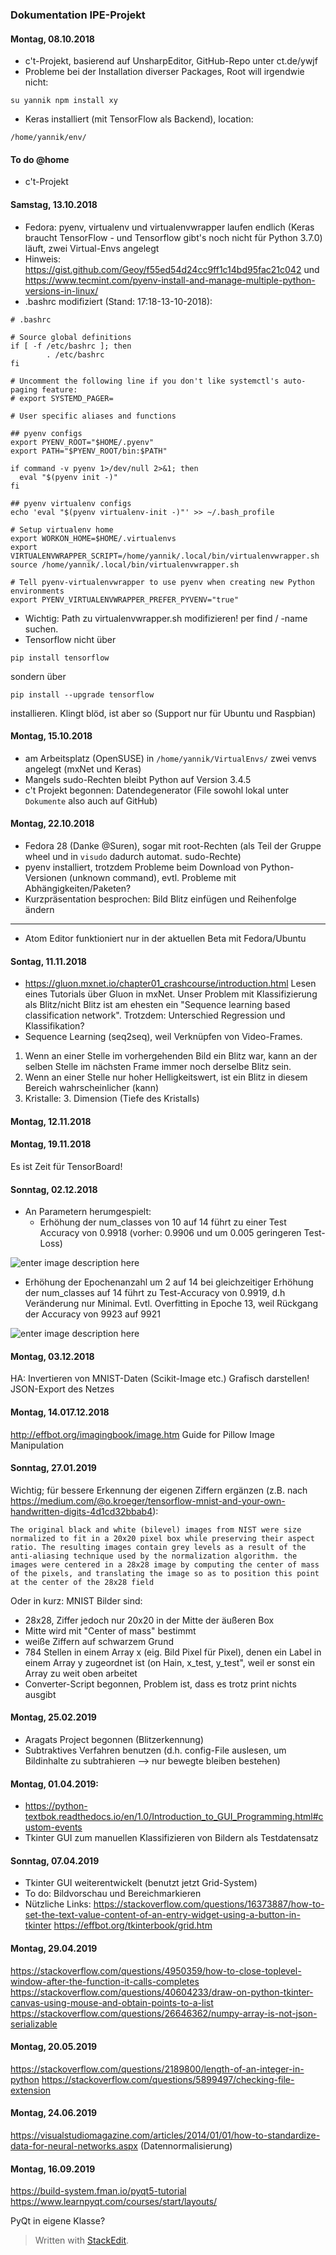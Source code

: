### Dokumentation IPE-Projekt

#### Montag, 08.10.2018
- c't-Projekt, basierend auf UnsharpEditor, GitHub-Repo unter ct.de/ywjf
- Probleme bei der Installation diverser Packages, Root will irgendwie nicht:

```
su yannik npm install xy
```
- Keras installiert (mit TensorFlow als Backend), location:

```
/home/yannik/env/
```

#### To do @home

- c't-Projekt

#### Samstag, 13.10.2018
-  Fedora: pyenv, virtualenv und virtualenvwrapper laufen endlich (Keras braucht TensorFlow - und Tensorflow gibt's noch nicht für Python 3.7.0) läuft, zwei Virtual-Envs angelegt
- Hinweis: https://gist.github.com/Geoy/f55ed54d24cc9ff1c14bd95fac21c042 und https://www.tecmint.com/pyenv-install-and-manage-multiple-python-versions-in-linux/
- .bashrc modifiziert (Stand: 17:18-13-10-2018):
```
# .bashrc

# Source global definitions
if [ -f /etc/bashrc ]; then
        . /etc/bashrc
fi

# Uncomment the following line if you don't like systemctl's auto-paging feature:
# export SYSTEMD_PAGER=

# User specific aliases and functions

## pyenv configs
export PYENV_ROOT="$HOME/.pyenv"
export PATH="$PYENV_ROOT/bin:$PATH"

if command -v pyenv 1>/dev/null 2>&1; then
  eval "$(pyenv init -)"
fi

## pyenv virtualenv configs
echo 'eval "$(pyenv virtualenv-init -)"' >> ~/.bash_profile

# Setup virtualenv home
export WORKON_HOME=$HOME/.virtualenvs
export VIRTUALENVWRAPPER_SCRIPT=/home/yannik/.local/bin/virtualenvwrapper.sh
source /home/yannik/.local/bin/virtualenvwrapper.sh

# Tell pyenv-virtualenvwrapper to use pyenv when creating new Python environments
export PYENV_VIRTUALENVWRAPPER_PREFER_PYVENV="true"
```
- Wichtig: Path zu virtualenvwrapper.sh modifizieren! per find / -name suchen.
-  Tensorflow nicht über
```
pip install tensorflow
```
sondern über
```
pip install --upgrade tensorflow
```
installieren. Klingt blöd,  ist aber so (Support nur für Ubuntu und Raspbian)

#### Montag, 15.10.2018

- am Arbeitsplatz (OpenSUSE) in `/home/yannik/VirtualEnvs/` zwei venvs angelegt (mxNet und Keras)
-  Mangels sudo-Rechten bleibt Python auf Version 3.4.5
- c't Projekt begonnen: Datendegenerator (File sowohl lokal unter `Dokumente` also auch auf GitHub)

#### Montag, 22.10.2018

- Fedora 28 (Danke @Suren), sogar mit root-Rechten (als Teil der Gruppe wheel und in `visudo` dadurch automat. sudo-Rechte)
- pyenv installiert, trotzdem Probleme beim Download von Python-Versionen (unknown command), evtl. Probleme mit Abhängigkeiten/Paketen?
- Kurzpräsentation besprochen: Bild Blitz einfügen und Reihenfolge ändern

-----
- Atom Editor funktioniert nur in der aktuellen Beta mit Fedora/Ubuntu

#### Sontag, 11.11.2018

- https://gluon.mxnet.io/chapter01_crashcourse/introduction.html Lesen eines Tutorials über Gluon in mxNet. Unser Problem mit Klassifizierung als Blitz/nicht Blitz ist am ehesten ein "Sequence learning based classification network". Trotzdem: Unterschied Regression und Klassifikation?
- Sequence Learning (seq2seq), weil Verknüpfen von Video-Frames.
1. Wenn an einer Stelle im vorhergehenden Bild ein Blitz war, kann an der selben Stelle im nächsten Frame immer noch derselbe Blitz sein. 
2. Wenn an einer Stelle nur hoher Helligkeitswert, ist ein Blitz in diesem Bereich wahrscheinlicher (kann)
3. Kristalle: 3. Dimension (Tiefe des Kristalls)

#### Montag, 12.11.2018

#### Montag, 19.11.2018

Es ist Zeit für TensorBoard!

#### Sonntag, 02.12.2018
- An Parametern herumgespielt:
  - Erhöhung der num_classes von 10 auf 14 führt zu einer Test Accuracy von 0.9918 (vorher: 0.9906 und um 0.005 geringeren Test-Loss)
  
![enter image description here](https://lh3.googleusercontent.com/SRsoY9FjLFtcWAcEieCM7JTU-obx43MZdCWrCTTsiT-wEYqMNKqpyIXsI825UGf9XsteOOrYs1H8)
  - Erhöhung der Epochenanzahl um 2 auf 14 bei gleichzeitiger Erhöhung der num_classes auf 14 führt zu Test-Accuracy von 0.9919, d.h Veränderung nur Minimal. Evtl. Overfitting in Epoche 13, weil Rückgang der Accuracy von 9923 auf 9921
 
![enter image description here](https://lh3.googleusercontent.com/CCentEqHA5MYIbWvO5RAeU8TRElfEAC9ef3YjdeYVzTCXndeUv3EaK_hJxL4DamC0vG0AKhDdTLN)

#### Montag, 03.12.2018
HA: Invertieren von MNIST-Daten (Scikit-Image etc.)
Grafisch darstellen!
JSON-Export des Netzes

#### Montag, 14.017.12.2018
http://effbot.org/imagingbook/image.htm Guide for Pillow Image Manipulation

#### Sonntag, 27.01.2019
Wichtig; für bessere Erkennung der eigenen Ziffern ergänzen (z.B. nach https://medium.com/@o.kroeger/tensorflow-mnist-and-your-own-handwritten-digits-4d1cd32bbab4):

```The original black and white (bilevel) images from NIST were size normalized to fit in a 20x20 pixel box while preserving their aspect ratio. The resulting images contain grey levels as a result of the anti-aliasing technique used by the normalization algorithm. the images were centered in a 28x28 image by computing the center of mass of the pixels, and translating the image so as to position this point at the center of the 28x28 field```

Oder in kurz:
MNIST Bilder sind:
- 28x28, Ziffer jedoch nur 20x20 in der Mitte der äußeren Box
- Mitte wird mit "Center of mass" bestimmt
- weiße Ziffern auf schwarzem Grund
- 784 Stellen in einem Array x (eig. Bild Pixel für Pixel), denen ein Label in einem Array y zugeordnet ist (on Hain, x_test, y_test", weil er sonst ein Array zu weit oben arbeitet
- Converter-Script begonnen, Problem ist, dass es trotz print nichts ausgibt

#### Montag, 25.02.2019
- Aragats Project begonnen (Blitzerkennung)
- Subtraktives Verfahren benutzen (d.h. config-File auslesen, um Bildinhalte zu subtrahieren --> nur bewegte bleiben bestehen)
 
 #### Montag, 01.04.2019:
 - https://python-textbok.readthedocs.io/en/1.0/Introduction_to_GUI_Programming.html#custom-events
 - Tkinter GUI zum manuellen Klassifizieren von Bildern als Testdatensatz

#### Sonntag, 07.04.2019
- Tkinter GUI weiterentwickelt (benutzt jetzt Grid-System)
- To do: Bildvorschau und Bereichmarkieren
- Nützliche Links: 
https://stackoverflow.com/questions/16373887/how-to-set-the-text-value-content-of-an-entry-widget-using-a-button-in-tkinter
https://effbot.org/tkinterbook/grid.htm

#### Montag, 29.04.2019
https://stackoverflow.com/questions/4950359/how-to-close-toplevel-window-after-the-function-it-calls-completes
https://stackoverflow.com/questions/40604233/draw-on-python-tkinter-canvas-using-mouse-and-obtain-points-to-a-list
https://stackoverflow.com/questions/26646362/numpy-array-is-not-json-serializable

#### Montag, 20.05.2019
https://stackoverflow.com/questions/2189800/length-of-an-integer-in-python
https://stackoverflow.com/questions/5899497/checking-file-extension

#### Montag, 24.06.2019
https://visualstudiomagazine.com/articles/2014/01/01/how-to-standardize-data-for-neural-networks.aspx (Datennormalisierung)

#### Montag, 16.09.2019
https://build-system.fman.io/pyqt5-tutorial
https://www.learnpyqt.com/courses/start/layouts/

PyQt in eigene Klasse? 
> Written with [StackEdit](https://stackedit.io/).
<!--stackedit_data:
eyJoaXN0b3J5IjpbLTIwMTgzMjQ3NiwyMDQxNjQ1NTg2LDY1Mj
Q4NDY0NiwtMjg5Mzc0Nzc5LC0xNTM0MDY1MDA4LC0yMDUxOTI3
MTgxLC0xNTU3NTc3NzAyLC0xNDg0NDY2ODI1LC0xNDI3NTUzNT
Y5LDEzODgyMzYwMDIsLTEzMzc3NzE4NzAsMTc2MjIzMDQwMiwx
NzkzMTgyMjI3LDMzMjY5MTYzLC0xNDc0ODUwNjg4LDc0MDU2ND
k1Miw0OTY2MzI2MTEsNTY5NjQ1ODY0LC01MDE1NTk3NzYsLTE0
NzM1ODU3MjNdfQ==
-->